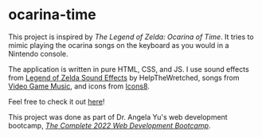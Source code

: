 # ocarina-time

This project is inspired by *The Legend of Zelda: Ocarina of Time*. It tries to mimic playing the ocarina songs on the 
keyboard as you would in a Nintendo console. 

The application is written in pure HTML, CSS, and JS. I use sound effects from [Legend of Zelda Sound Effects](http://noproblo.dayjo.org/ZeldaSounds/) by HelpTheWretched,
songs from [Video Game Music](https://downloads.khinsider.com/game-soundtracks/album/legend-of-zelda-ocarina-of-time-original-sound-track), and icons from [Icons8](https://icons8.com/icons/set/mute-unmute). 

Feel free to check it out [here]( https://rsanchezmacias.github.io/ocarina-time/)!

This project was done as part of Dr. Angela Yu's web development bootcamp, [*The Complete 2022 Web Development Bootcamp*](https://www.udemy.com/course/the-complete-web-development-bootcamp/). 
